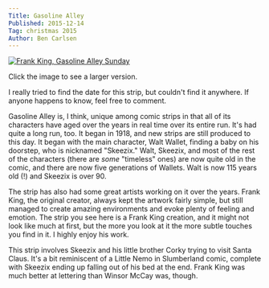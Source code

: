 ```yaml
---
Title: Gasoline Alley
Published: 2015-12-14
Tag: christmas 2015
Author: Ben Carlsen
---
```

[![Frank King, Gasoline Alley Sunday](http://blog.arkholt.com/media/decstrips2015/13-GasolineAlleySunday.jpg)](http://blog.arkholt.com/media/decstrips2015/13-GasolineAlleySunday.jpg)

Click the image to see a larger version.

I really tried to find the date for this strip, but couldn't find it anywhere. If anyone happens to know, feel free to comment.

Gasoline Alley is, I think, unique among comic strips in that all of its characters have aged over the years in real time over its entire run. It's had quite a long run, too. It began in 1918, and new strips are still produced to this day. It began with the main character, Walt Wallet, finding a baby on his doorstep, who is nicknamed "Skeezix." Walt, Skeezix, and most of the rest of the characters (there are *some* "timeless" ones) are now quite old in the comic, and there are now five generations of Wallets. Walt is now 115 years old (!) and Skeezix is over 90.

The strip has also had some great artists working on it over the years. Frank King, the original creator, always kept the artwork fairly simple, but still managed to create amazing environments and evoke plenty of feeling and emotion. The strip you see here is a Frank King creation, and it might not look like much at first, but the more you look at it the more subtle touches you find in it. I highly enjoy his work.

This strip involves Skeezix and his little brother Corky trying to visit Santa Claus. It's a bit reminiscent of a Little Nemo in Slumberland comic, complete with Skeezix ending up falling out of his bed at the end. Frank King was much better at lettering than Winsor McCay was, though.
